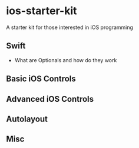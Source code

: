 # ios-starter-kit
A starter kit for those interested in iOS programming

## Swift
- What are Optionals and how do they work

## Basic iOS Controls

## Advanced iOS Controls

## Autolayout

## Misc

